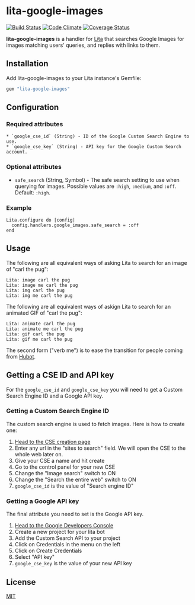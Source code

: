 # lita-google-images

[![Build Status](https://travis-ci.org/jimmycuadra/lita-google-images.png?branch=master)](https://travis-ci.org/jimmycuadra/lita-google-images)
[![Code Climate](https://codeclimate.com/github/jimmycuadra/lita-google-images.png)](https://codeclimate.com/github/jimmycuadra/lita-google-images)
[![Coverage Status](https://coveralls.io/repos/jimmycuadra/lita-google-images/badge.png)](https://coveralls.io/r/jimmycuadra/lita-google-images)

**lita-google-images** is a handler for [Lita](https://github.com/jimmycuadra/lita) that searches Google Images for images matching users' queries, and replies with links to them.

## Installation

Add lita-google-images to your Lita instance's Gemfile:

``` ruby
gem "lita-google-images"
```

## Configuration

### Required attributes

```
* `google_cse_id` (String) - ID of the Google Custom Search Engine to use.
* `google_cse_key` (String) - API key for the Google Custom Search account.
```

### Optional attributes

* `safe_search` (String, Symbol) - The safe search setting to use when querying for images. Possible values are `:high`, `:medium`, and `:off`. Default: `:high`.

### Example

```
Lita.configure do |config|
  config.handlers.google_images.safe_search = :off
end
```

## Usage

The following are all equivalent ways of asking Lita to search for an image of "carl the pug":

```
Lita: image carl the pug
Lita: image me carl the pug
Lita: img carl the pug
Lita: img me carl the pug
```

The following are all equivalent ways of askign Lita to search for an animated GIF of "carl the pug":

```
Lita: animate carl the pug
Lita: animate me carl the pug
Lita: gif carl the pug
Lita: gif me carl the pug
```

The second form ("verb me") is to ease the transition for people coming from [Hubot](http://hubot.github.com/).

## Getting a CSE ID and API key
For the `google_cse_id` and `google_cse_key` you will need to get a Custom Search Engine ID and a Google API key.

### Getting a Custom Search Engine ID
The custom search engine is used to fetch images. Here is how to create one:

1. [Head to the CSE creation page](https://cse.google.com/cse/create/new)
2. Enter any url in the "sites to search" field. We will open the CSE to the whole web later on.
3. Give your CSE a name and hit create
4. Go to the control panel for your new CSE
5. Change the "Image search" switch to ON
6. Change the "Search the entire web" switch to ON
7. `google_cse_id` is the value of "Search engine ID"

### Getting a Google API key
The final attribute you need to set is the Google API key.

1. [Head to the Google Developers Console](https://console.developers.google.com)
2. Create a new project for your lita bot
3. Add the Custom Search API to your project
4. Click on Credentials in the menu on the left
5. Click on Create Credentials
6. Select "API key"
7. `google_cse_key` is the value of your new API key

## License

[MIT](http://opensource.org/licenses/MIT)
